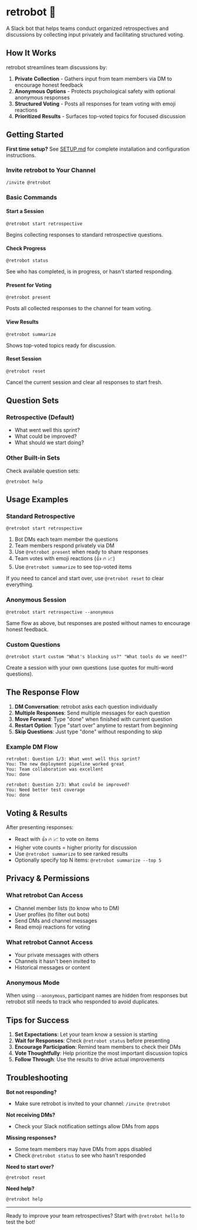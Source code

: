 # retrobot 🤖

A Slack bot that helps teams conduct organized retrospectives and discussions by collecting input privately and facilitating structured voting.

## How It Works

retrobot streamlines team discussions by:
1. **Private Collection** - Gathers input from team members via DM to encourage honest feedback
2. **Anonymous Options** - Protects psychological safety with optional anonymous responses  
3. **Structured Voting** - Posts all responses for team voting with emoji reactions
4. **Prioritized Results** - Surfaces top-voted topics for focused discussion

## Getting Started

**First time setup?** See [SETUP.md](SETUP.md) for complete installation and configuration instructions.

### Invite retrobot to Your Channel
```
/invite @retrobot
```

### Basic Commands

#### Start a Session
```
@retrobot start retrospective
```
Begins collecting responses to standard retrospective questions.

#### Check Progress  
```
@retrobot status
```
See who has completed, is in progress, or hasn't started responding.

#### Present for Voting
```
@retrobot present
```
Posts all collected responses to the channel for team voting.

#### View Results
```
@retrobot summarize
```
Shows top-voted topics ready for discussion.

#### Reset Session
```
@retrobot reset
```
Cancel the current session and clear all responses to start fresh.

## Question Sets

### Retrospective (Default)
- What went well this sprint?
- What could be improved?
- What should we start doing?

### Other Built-in Sets
Check available question sets:
```
@retrobot help
```

## Usage Examples

### Standard Retrospective
```
@retrobot start retrospective
```
1. Bot DMs each team member the questions
2. Team members respond privately via DM
3. Use `@retrobot present` when ready to share responses
4. Team votes with emoji reactions (👍 🔥 📈)
5. Use `@retrobot summarize` to see top-voted items

If you need to cancel and start over, use `@retrobot reset` to clear everything.

### Anonymous Session
```
@retrobot start retrospective --anonymous
```
Same flow as above, but responses are posted without names to encourage honest feedback.

### Custom Questions
```
@retrobot start custom "What's blocking us?" "What tools do we need?"
```
Create a session with your own questions (use quotes for multi-word questions).

## The Response Flow

1. **DM Conversation**: retrobot asks each question individually
2. **Multiple Responses**: Send multiple messages for each question
3. **Move Forward**: Type "done" when finished with current question  
4. **Restart Option**: Type "start over" anytime to restart from beginning
5. **Skip Questions**: Just type "done" without responding to skip

### Example DM Flow
```
retrobot: Question 1/3: What went well this sprint?
You: The new deployment pipeline worked great
You: Team collaboration was excellent
You: done

retrobot: Question 2/3: What could be improved?
You: Need better test coverage
You: done
```

## Voting & Results

After presenting responses:
- React with 👍 🔥 📈 to vote on items
- Higher vote counts = higher priority for discussion
- Use `@retrobot summarize` to see ranked results
- Optionally specify top N items: `@retrobot summarize --top 5`

## Privacy & Permissions

### What retrobot Can Access
- Channel member lists (to know who to DM)
- User profiles (to filter out bots)
- Send DMs and channel messages
- Read emoji reactions for voting

### What retrobot Cannot Access  
- Your private messages with others
- Channels it hasn't been invited to
- Historical messages or content

### Anonymous Mode
When using `--anonymous`, participant names are hidden from responses but retrobot still needs to track who responded to avoid duplicates.

## Tips for Success

1. **Set Expectations**: Let your team know a session is starting
2. **Wait for Responses**: Check `@retrobot status` before presenting
3. **Encourage Participation**: Remind team members to check their DMs
4. **Vote Thoughtfully**: Help prioritize the most important discussion topics
5. **Follow Through**: Use the results to drive actual improvements

## Troubleshooting

**Bot not responding?**
- Make sure retrobot is invited to your channel: `/invite @retrobot`

**Not receiving DMs?** 
- Check your Slack notification settings allow DMs from apps

**Missing responses?**
- Some team members may have DMs from apps disabled
- Check `@retrobot status` to see who hasn't responded

**Need to start over?**
```
@retrobot reset
```

**Need help?**
```
@retrobot help
```

---

Ready to improve your team retrospectives? Start with `@retrobot hello` to test the bot!